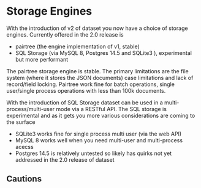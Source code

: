 Storage Engines
===============

With the introduction of v2 of dataset you now have a choice of storage
engines.  Currently offered in the 2.0 release is

- pairtree (the engine implementation of v1, stable)
- SQL Storage (via MySQL 8, Postgres 14.5 and SQLite3 ), experimental but more performant

The pairtree storage engine is stable. The primary limitations are
the file system (where it stores the JSON documents) case limitations and lack of record/field locking. Pairtree work fine for batch operations, single user/single process operations with less than 100k documents.

With the introduction of SQL Storage dataset can be used in a multi-process/multi-user mode via a RESTful API.  The SQL storage is experimental and as it gets you more various considerations are coming to the surface

- SQLite3 works fine for single process multi user (via the web API) 
- MySQL 8 works well when you need multi-user and multi-process acecss
- Postgres 14.5 is relatively untested so likely has quirks not yet addressed in the 2.0 release of dataset

Cautions
--------




